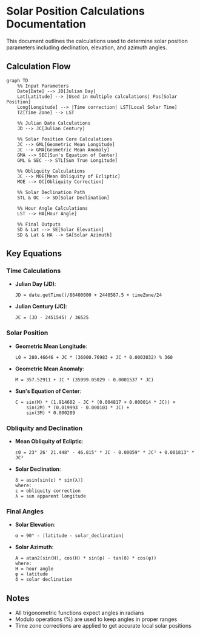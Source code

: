 # Solar Position Calculations Documentation

This document outlines the calculations used to determine solar position parameters including declination, elevation, and azimuth angles.

## Calculation Flow

```mermaid
graph TD
    %% Input Parameters
    Date[Date] --> JD[Julian Day]
    Lat[Latitude] --> |Used in multiple calculations| Pos[Solar Position]
    Long[Longitude] --> |Time correction| LST[Local Solar Time]
    TZ[Time Zone] --> LST
    
    %% Julian Date Calculations
    JD --> JC[Julian Century]
    
    %% Solar Position Core Calculations
    JC --> GML[Geometric Mean Longitude]
    JC --> GMA[Geometric Mean Anomaly]
    GMA --> SEC[Sun's Equation of Center]
    GML & SEC --> STL[Sun True Longitude]
    
    %% Obliquity Calculations
    JC --> MOE[Mean Obliquity of Ecliptic]
    MOE --> OC[Obliquity Correction]
    
    %% Solar Declination Path
    STL & OC --> SD[Solar Declination]
    
    %% Hour Angle Calculations
    LST --> HA[Hour Angle]
    
    %% Final Outputs
    SD & Lat --> SE[Solar Elevation]
    SD & Lat & HA --> SA[Solar Azimuth]
```

## Key Equations

### Time Calculations
- **Julian Day (JD)**:
  ```
  JD = date.getTime()/86400000 + 2440587.5 + timeZone/24
  ```
- **Julian Century (JC)**:
  ```
  JC = (JD - 2451545) / 36525
  ```

### Solar Position
- **Geometric Mean Longitude**:
  ```
  L0 = 280.46646 + JC * (36000.76983 + JC * 0.0003032) % 360
  ```
- **Geometric Mean Anomaly**:
  ```
  M = 357.52911 + JC * (35999.05029 - 0.0001537 * JC)
  ```
- **Sun's Equation of Center**:
  ```
  C = sin(M) * (1.914602 - JC * (0.004817 + 0.000014 * JC)) +
      sin(2M) * (0.019993 - 0.000101 * JC) +
      sin(3M) * 0.000289
  ```

### Obliquity and Declination
- **Mean Obliquity of Ecliptic**:
  ```
  ε0 = 23° 26' 21.448" - 46.815" * JC - 0.00059" * JC² + 0.001813" * JC³
  ```
- **Solar Declination**:
  ```
  δ = asin(sin(ε) * sin(λ))
  where:
  ε = obliquity correction
  λ = sun apparent longitude
  ```

### Final Angles
- **Solar Elevation**:
  ```
  α = 90° - |latitude - solar_declination|
  ```
- **Solar Azimuth**:
  ```
  A = atan2(sin(H), cos(H) * sin(φ) - tan(δ) * cos(φ))
  where:
  H = hour angle
  φ = latitude
  δ = solar declination
  ```

## Notes
- All trigonometric functions expect angles in radians
- Modulo operations (%) are used to keep angles in proper ranges
- Time zone corrections are applied to get accurate local solar positions
